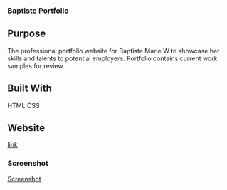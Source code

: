 ### Baptiste Portfolio

## Purpose

The professional portfolio website for Baptiste Marie W to showcase her skills and talents to potential employers. Portfolio contains current work samples for review.

## Built With

HTML 
CSS

## Website 
[link](https://baptistemarie25.github.io/portfolio/)

### Screenshot
[Screenshot](./assets/images/portfolio-screenshot.jpeg)
